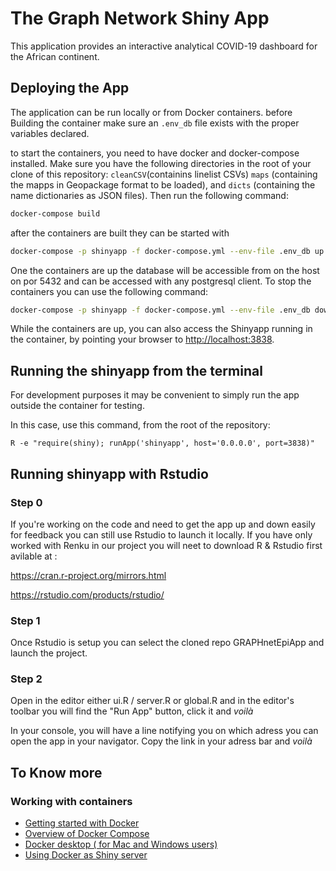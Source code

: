 # The Graph Network Shiny App

This application provides an interactive analytical COVID-19 dashboard for the African continent.

## Deploying the App
The application can be run locally or from Docker containers.
before Building the container make sure an `.env_db` file exists with the proper variables declared.

to start the containers, you need to have docker and docker-compose installed. Make sure you have the 
following directories in the root of your clone of this repository: `cleanCSV`(containins linelist CSVs)
`maps` (containing the mapps in Geopackage format to be loaded), and `dicts` (containing the name dictionaries
as JSON files). Then run the following command:

```bash
docker-compose build
```  

after the containers are built they can be started with

```bash
docker-compose -p shinyapp -f docker-compose.yml --env-file .env_db up --build
```
One the containers are up the database will be accessible from on the host on por 5432 and can be accessed with any postgresql client.
To stop the containers you can use the following command:

```bash
docker-compose -p shinyapp -f docker-compose.yml --env-file .env_db down
```

While the containers are up, you can also access the Shinyapp running in the container,
by pointing your browser to [http://localhost:3838](http://localhost:3838).
## Running the shinyapp from the terminal
For development purposes it may be convenient to simply run the app outside the container for testing.

In this case, use this command, from the root of the repository:
```
R -e "require(shiny); runApp('shinyapp', host='0.0.0.0', port=3838)"
``` 

## Running shinyapp with Rstudio

### Step 0
If you're working on the code and need to get the app up and down easily for feedback you can still use Rstudio to launch it locally.
If you have only worked with Renku in our project you will neet to download R & Rstudio first avilable at :

https://cran.r-project.org/mirrors.html

https://rstudio.com/products/rstudio/

### Step 1
Once Rstudio is setup you can select the cloned repo GRAPHnetEpiApp and launch the project.

### Step 2

Open in the editor either ui.R / server.R or global.R and in the editor's toolbar you will find the "Run App" button, click it and _voilà_

In your console, you will have a line notifying you on which adress you can open the app in your navigator. Copy the link in your adress bar and _voilà_




## To Know more
### Working with containers
* [Getting started with Docker](https://docs.docker.com/get-started/overview/)
* [Overview of Docker Compose](https://docs.docker.com/compose/)
* [Docker desktop ( for Mac and Windows users)](https://docs.docker.com/desktop/)
* [Using Docker as Shiny server](https://github.com/rocker-org/shiny)
